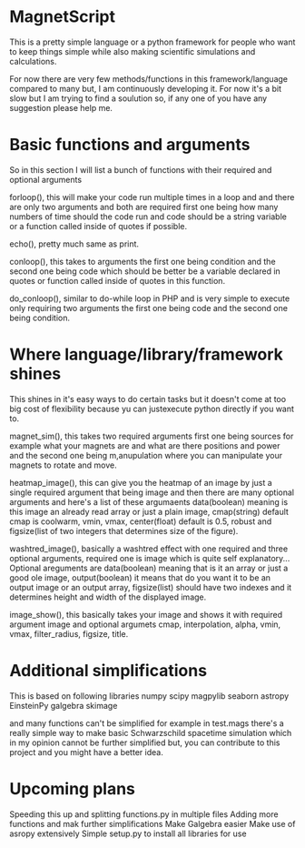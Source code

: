 # MagnetScript
This is a pretty simple language or a python framework for people who want to keep things simple while also making scientific simulations and calculations.

For now there are very few methods/functions in this framework/language compared to many but, I am continuously developing it. For now it's a bit slow but I am trying to find a soulution so, if any one of you have any suggestion please help me.

# Basic functions and arguments
So in this section I will list a bunch of functions with their required and optional arguments

forloop(), this will make your code run multiple times in a loop and and there are only two arguments and both are required first one being how many numbers of time should the code run and code should be a string variable or a function called inside of quotes if possible.

echo(), pretty much same as print.

conloop(), this takes to arguments the first one being condition and the second one being code which should be better be a variable declared in quotes or function called inside of quotes in this function.

do_conloop(), similar to do-while loop in PHP and is very simple to execute only requiring two arguments the first one being code and the second one being condition.

# Where language/library/framework shines
This shines in it's easy ways to do certain tasks but it doesn't come at too big cost of flexibility because yu can justexecute python directly if you want to.

magnet_sim(), this takes two required arguments first one being sources for example what your magnets are and what are there positions and power and the second one being m,anupulation where you can manipulate your magnets to rotate and move.

heatmap_image(), this can give you the heatmap of an image by just a single required argument that being image and then there are many optional arguments and here's a list of these argumaents data(boolean) meaning is this image an already read array or just a plain image,
cmap(string) default cmap is coolwarm, vmin, vmax, center(float) default is 0.5, robust and figsize(list of two integers that determines size of the figure).

washtred_image(), basically a washtred effect with one required and three optional arguments, required one is image which is quite self explanatory... Optional areguments are data(boolean) meaning that is it an array or just a good ole image, output(boolean) it means that do you want it to be an output image or an output array, figsize(list) should have two indexes and it determines height and width of the displayed image.

image_show(), this basically takes your image and shows it with required argument image and optional argumets cmap, interpolation, alpha, vmin, vmax, filter_radius, figsize, title.

# Additional simplifications
This is based on following libraries
numpy
scipy
magpylib
seaborn
astropy
EinsteinPy
galgebra
skimage

and many functions can't be simplified for example in test.mags there's a really simple way to make basic Schwarzschild spacetime simulation which in my opinion cannot be further simplified but, you can contribute to this project and you might have a better idea.

# Upcoming plans
Speeding this up and splitting functions.py in multiple files
Adding more functions and mak further simplifications
Make Galgebra easier
Make use of asropy extensively
Simple setup.py to install all libraries for use
